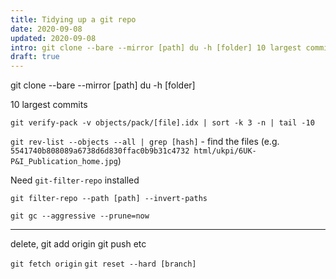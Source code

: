 ```yaml
---
title: Tidying up a git repo
date: 2020-09-08
updated: 2020-09-08
intro: git clone --bare --mirror [path] du -h [folder] 10 largest commits ` git verify-pack -v objects/pack/[file].idx | sort -k 3 -n | tail -10 ` `git rev-list --objects --all | grep [hash]` - find ...
draft: true
---
```


git clone --bare --mirror [path]
du -h [folder]

10 largest commits

` git verify-pack -v objects/pack/[file].idx | sort -k 3 -n | tail -10 `

`git rev-list --objects --all | grep [hash]` - find the files (e.g. `5541740b808089a6738d6d830ffac0b9b31c4732 html/ukpi/6UK-P&I_Publication_home.jpg`)

Need `git-filter-repo` installed

`git filter-repo --path [path] --invert-paths`

`git gc --aggressive --prune=now`


- - - 

delete, git add origin git push etc

`git fetch origin`
`git reset --hard [branch]`